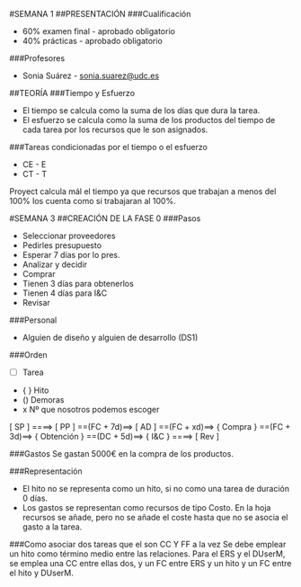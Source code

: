 
#SEMANA 1
##PRESENTACIÓN
###Cualificación
* 60% examen final - aprobado obligatorio
* 40% prácticas - aprobado obligatorio

###Profesores
* Sonia Suárez - sonia.suarez@udc.es

##TEORÍA
###Tiempo y Esfuerzo
* El tiempo se calcula como la suma de los días que dura la tarea.
* El esfuerzo se calcula como la suma de los productos del tiempo de cada tarea por los recursos que le son asignados.

###Tareas condicionadas por el tiempo o el esfuerzo
* CE - E
* CT - T

Proyect calcula mál el tiempo ya que recursos que trabajan a menos del 100% los cuenta como si trabajaran al 100%.

#SEMANA 3
##CREACIÓN DE LA FASE 0
###Pasos
* Seleccionar proveedores
* Pedirles presupuesto
* Esperar 7 días por lo pres.
* Analizar y decidir
* Comprar
* Tienen 3 días para obtenerlos
* Tienen 4 días para I&C
* Revisar

###Personal
* Alguien de diseño y alguien de desarrollo (DS1)

###Orden
* [ ] Tarea
* { } Hito
* () Demoras
* x Nº que nosotros podemos escoger

[ SP ] ====> [ PP ] ==(FC + 7d)==> [ AD ] ==(FC + xd)==> { Compra } ==(FC + 3d)==> { Obtención } ==(DC + 5d)==> { I&C } ====> [ Rev ]

###Gastos
Se gastan 5000€ en la compra de los productos.

###Representación
* El hito no se representa como un hito, si no como una tarea de duración 0 días.
* Los gastos se representan como recursos de tipo Costo. En la hoja recursos se añade, pero no se añade el coste hasta que no se asocia el gasto a la tarea.

###Como asociar dos tareas que el son CC Y FF a la vez
Se debe emplear un hito como término medio entre las relaciones. Para el ERS y el DUserM, se emplea una CC entre ellas dos, y un FC entre ERS y un hito y un FC entre el hito y DUserM.
